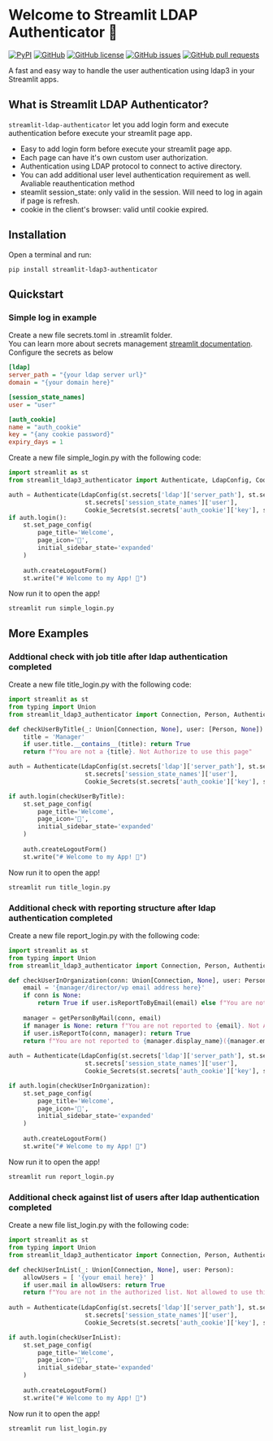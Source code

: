 # Welcome to Streamlit LDAP Authenticator 🔑

[![PyPI][pypi_badge]][pypi_link]
[![GitHub][github_badge]][github_link]
[![GitHub license][license_badge]][license_link]
[![GitHub issues][issue_badge]][issue_link]
[![GitHub pull requests][pull_badge]][pull_link]

A fast and easy way to handle the user authentication using ldap3 in your Streamlit apps.

## What is Streamlit LDAP Authenticator?
`streamlit-ldap-authenticator` let you add login form and execute authentication before execute your streamlit page app.
* Easy to add login form before execute your streamlit page app.
* Each page can have it's own custom user authorization.
* Authentication using LDAP protocol to connect to active directory.
* You can add additional user level authentication requirement as well.
Avaliable reauthentication method
* steamlit session_state: only valid in the session. Will need to log in again if page is refresh.
* cookie in the client's browser: valid until cookie expired.


## Installation
Open a terminal and run:
``` terminal
pip install streamlit-ldap3-authenticator
```


## Quickstart
### Simple log in example
Create a new file secrets.toml in .streamlit folder.\
You can learn more about secrets management [streamlit documentation](https://docs.streamlit.io/streamlit-community-cloud/deploy-your-app/secrets-management).\
Configure the secrets as below
``` ini
[ldap]
server_path = "{your ldap server url}"
domain = "{your domain here}"

[session_state_names]
user = "user"

[auth_cookie]
name = "auth_cookie"
key = "{any cookie password}"
expiry_days = 1
```
Create a new file simple_login.py with the following code:
``` python
import streamlit as st
from streamlit_ldap3_authenticator import Authenticate, LdapConfig, Cookie_Secrets

auth = Authenticate(LdapConfig(st.secrets['ldap']['server_path'], st.secrets['ldap']['domain']),
                     st.secrets['session_state_names']['user'],
                     Cookie_Secrets(st.secrets['auth_cookie']['key'], st.secrets['auth_cookie']['name'], st.secrets['auth_cookie']['expiry_days']))
if auth.login():
    st.set_page_config(
        page_title='Welcome',
        page_icon='👋',
        initial_sidebar_state='expanded'
    )
    
    auth.createLogoutForm()
    st.write("# Welcome to my App! 👋")
```
Now run it to open the app!
``` terminal
streamlit run simple_login.py
```


## More Examples
### Addtional check with job title after ldap authentication completed
Create a new file title_login.py with the following code:
``` python
import streamlit as st
from typing import Union
from streamlit_ldap3_authenticator import Connection, Person, Authenticate, LdapConfig, Cookie_Secrets

def checkUserByTitle(_: Union[Connection, None], user: [Person, None]):
    title = 'Manager'
    if user.title.__contains__(title): return True
    return f"You are not a {title}. Not Authorize to use this page"

auth = Authenticate(LdapConfig(st.secrets['ldap']['server_path'], st.secrets['ldap']['domain']),
                     st.secrets['session_state_names']['user'],
                     Cookie_Secrets(st.secrets['auth_cookie']['key'], st.secrets['auth_cookie']['name'], st.secrets['auth_cookie']['expiry_days']))

if auth.login(checkUserByTitle):
    st.set_page_config(
        page_title='Welcome',
        page_icon='👋',
        initial_sidebar_state='expanded'
    )
    
    auth.createLogoutForm()
    st.write("# Welcome to my App! 👋")
```
Now run it to open the app!
``` terminal
streamlit run title_login.py
```


### Additional check with reporting structure after ldap authentication completed
Create a new file report_login.py with the following code:
``` python
import streamlit as st
from typing import Union
from streamlit_ldap3_authenticator import Connection, Person, Authenticate, LdapConfig, Cookie_Secrets, getPersonByMail

def checkUserInOrganization(conn: Union[Connection, None], user: Person):
    email = '{manager/director/vp email address here}'
    if conn is None:
        return True if user.isReportToByEmail(email) else f"You are not reported to {email}. Not Authorize to use this resource."
    
    manager = getPersonByMail(conn, email)
    if manager is None: return f"You are not reported to {email}. Not Authorize to use this resource."
    if user.isReportTo(conn, manager): return True
    return f"You are not reported to {manager.display_name}({manager.employee_id}). Not Authorize to use this resources"
   
auth = Authenticate(LdapConfig(st.secrets['ldap']['server_path'], st.secrets['ldap']['domain']),
                     st.secrets['session_state_names']['user'],
                     Cookie_Secrets(st.secrets['auth_cookie']['key'], st.secrets['auth_cookie']['name'], st.secrets['auth_cookie']['expiry_days']))

if auth.login(checkUserInOrganization):
    st.set_page_config(
        page_title='Welcome',
        page_icon='👋',
        initial_sidebar_state='expanded'
    )
    
    auth.createLogoutForm()
    st.write("# Welcome to my App! 👋")
```
Now run it to open the app!
``` terminal
streamlit run report_login.py
```


### Additional check against list of users after ldap authentication completed
Create a new file list_login.py with the following code:
``` python
import streamlit as st
from typing import Union
from streamlit_ldap3_authenticator import Connection, Person, Authenticate, LdapConfig, Cookie_Secrets

def checkUserInList(_: Union[Connection, None], user: Person):
    allowUsers = [ '{your email here}' ]
    if user.mail in allowUsers: return True
    return f"You are not in the authorized list. Not allowed to use this page"
   
auth = Authenticate(LdapConfig(st.secrets['ldap']['server_path'], st.secrets['ldap']['domain']),
                     st.secrets['session_state_names']['user'],
                     Cookie_Secrets(st.secrets['auth_cookie']['key'], st.secrets['auth_cookie']['name'], st.secrets['auth_cookie']['expiry_days']))

if auth.login(checkUserInList):
    st.set_page_config(
        page_title='Welcome',
        page_icon='👋',
        initial_sidebar_state='expanded'
    )
    
    auth.createLogoutForm()
    st.write("# Welcome to my App! 👋")
```
Now run it to open the app!
``` terminal
streamlit run list_login.py
```



[pypi_badge]: https://img.shields.io/pypi/v/streamlit-ldap-authenticator.svg
[pypi_link]: https://pypi.org/project/streamlit-ldap-authenticator/
[github_badge]: https://badgen.net/badge/icon/GitHub?icon=github&color=black&label
[github_link]: https://github.com/NathanChen198/streamlit-ldap-authenticator
[license_badge]: https://img.shields.io/badge/Licence-MIT-gr.svg
[license_link]: https://github.com/NathanChen198/streamlit-ldap-authenticator/blob/main/LICENSE
[issue_badge]: https://img.shields.io/github/issues/NathanChen198/streamlit-ldap-authenticator
[issue_link]: https://github.com/NathanChen198/streamlit-ldap-authenticator/issues
[pull_badge]: https://img.shields.io/github/issues-pr/NathanChen198/streamlit-ldap-authenticator
[pull_link]: https://github.com/NathanChen198/streamlit-ldap-authenticator/pulls